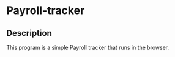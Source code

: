# Payroll-tracker

## Description 
This program is a simple Payroll tracker that runs in the browser. 
